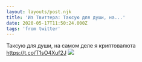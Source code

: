 ```yaml
---
layout: layouts/post.njk
title: 'Из Твиттера: Таксую для души, на...'
date: 2020-05-17T11:50:24.000Z
tags: 'from twitter'
---
```



Таксую для души, на самом деле я криптовалюта https://t.co/T1sO4Xuf2J
  <img src="https://pbs.twimg.com/media/EYN64BvXQAAECdA.jpg" />
